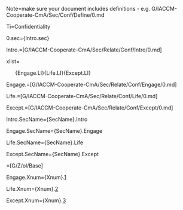 Note=make sure your document includes definitions - e.g. G/IACCM-Cooperate-CmA/Sec/Conf/Define/0.md

Ti=Confidentiality

0.sec={Intro.sec}

Intro.=[G/IACCM-Cooperate-CmA/Sec/Relate/Conf/Intro/0.md]

xlist=<ol>{Engage.LI}{Life.LI}{Except.LI}</ol>

Engage.=[G/IACCM-Cooperate-CmA/Sec/Relate/Conf/Engage/0.md]

Life.=[G/IACCM-Cooperate-CmA/Sec/Relate/Conf/Life/0.md]

Except.=[G/IACCM-Cooperate-CmA/Sec/Relate/Conf/Except/0.md]

Intro.SecName={SecName}.Intro

Engage.SecName={SecName}.Engage

Life.SecName={SecName}.Life

Except.SecName={SecName}.Except

=[G/Z/ol/Base]

Engage.Xnum={Xnum}.<a href="#Conf.Engage.Sec" class="xref">1</a>

Life.Xnum={Xnum}.<a href="#Conf.Life.Sec" class="xref">2</a>

Except.Xnum={Xnum}.<a href="#Conf.Except.Sec" class="xref">3</a>
